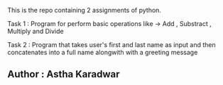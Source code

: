 This is the repo containing 2 assignments of python.

Task 1 : Program for perform basic operations like -> Add , Substract , Multiply and Divide

Task 2 : Program that takes user's first and last name as input and then concatenates into a full name alongwith with a greeting message

## Author : Astha Karadwar
